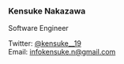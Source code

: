 ### Kensuke Nakazawa
Software Engineer

Twitter: [@kensuke__19](https://twitter.com/kensuke__19)  
Email: [infokensuke.n@gmail.com](mailto:infokensuke.n@gmail.com)
<!-- 
### 出版
- 中澤健介, 山﨑達也, “洋ナシ果実を対象とした外観汚損検査サービスの開発,” 情報処理学会論文誌コンシューマ・デバイス＆システム（CDS）, vol.12, no.3, pp.1-9, Sep. 2022.
- Kensuke Nakazawa, Tatsuya Yamazaki, “A Grading Evaluation System for Pear Fruit Appearance Using Deep Learning Methods,” The 13th International Conference on Application of Information Technology in Agriculture Asia-Pacific Region (APFITA 2022), pp.297-302, Nov. 2022.
- 山﨑達也, 中澤健介, "統計的テクスチャ特徴と勾配ブースティング決定木を用いた洋ナシ果実の外観汚損検出," 画像ラボ, vol.33, no.6, pp.21-27, Jun. 2022. -->
